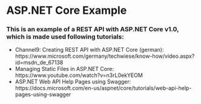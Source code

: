 # ASP.NET Core Example
<h3>This is an example of a REST API with ASP.NET Core v1.0, which is made used following tutorials:</h3>
<ul>
  <li>Channel9: Creating REST API with ASP.NET Core (german): https://www.microsoft.com/germany/techwiese/know-how/video.aspx?id=msdn_de_67138</li>
  <li>Managing Static Files in ASP.NET Core: https://www.youtube.com/watch?v=n3rL0ekYEOM</li>
  <li>ASP.NET Web API Help Pages using Swagger: https://docs.microsoft.com/en-us/aspnet/core/tutorials/web-api-help-pages-using-swagger</li>
</ul>
